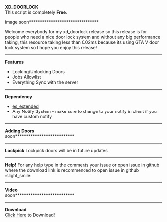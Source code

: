 **XD_DOORLOCK**<br>
This script is completely **Free**.

image soon********************************

Welcome everybody for my xd_doorlock release so this release is for people who need a nice door lock system and without any big performance taking, this resource taking less than 0.02ms because its using GTA V door lock system so I hope you enjoy this release!
*********************************************************************
**Features**
* Locking/Unlocking Doors
* Jobs Allowlist
* Everything Sync with the server
*********************************************************************
**Dependency**
* [es_extended](https://github.com/esx-framework/esx-legacy)
* Any Notify System - make sure to change to your notify in client if you have custom notify
*********************************************************************
**Adding Doors**<br>
soon***************************
*********************************************************************
**Lockpick**
Lockpick doors will be in future updates
*********************************************************************
**Help!**
For any help type in the comments your issue or open issue in github where the download link is
recommended to open issue in github :slight_smile: 
*********************************************************************
**Video**<br>
soon***************************
*********************************************************************
**Download**<br>
[Click Here](https://github.com/LielXD/xd_doorlock) to Download!
